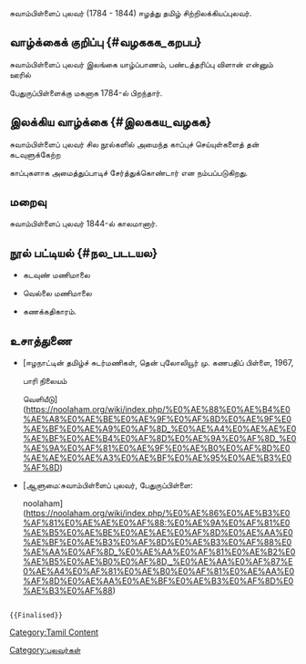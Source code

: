 சுவாம்பிள்ளைப் புலவர் (1784 - 1844) ஈழத்து தமிழ் சிற்றிலக்கியப்புலவர்.

## வாழ்க்கைக் குறிப்பு {#வழககக_கறபப}

சுவாம்பிள்ளைப் புலவர் இலங்கை யாழ்ப்பாணம், பண்டத்தரிப்பு விளான் என்னும் ஊரில்
பேதுருப்பிள்ளைக்கு மகனாக 1784-ல் பிறந்தார்.

## இலக்கிய வாழ்க்கை {#இலககய_வழகக}

சுவாம்பிள்ளைப் புலவர் சில நூல்களில் அமைந்த காப்புச் செய்யுள்களைத் தன் கடவுளுக்கேற்ற
காப்புகளாக அமைத்துப்பாடிச் சேர்த்துக்கொண்டார் என நம்பப்படுகிறது.

## மறைவு

சுவாம்பிள்ளைப் புலவர் 1844-ல் காலமானார்.

## நூல் பட்டியல் {#நல_படடயல}

-   கடவுண் மணிமாலை
-   வெல்லை மணிமாலை
-   கணக்கதிகாரம்.

## உசாத்துணை

-   [ஈழநாட்டின் தமிழ்ச் சுடர்மணிகள், தென் புலோலியூர் மு. கணபதிப் பிள்ளை, 1967,
    பாரி நிலையம்
    வெளியீடு](https://noolaham.org/wiki/index.php/%E0%AE%88%E0%AE%B4%E0%AE%A8%E0%AE%BE%E0%AE%9F%E0%AF%8D%E0%AE%9F%E0%AE%BF%E0%AE%A9%E0%AF%8D_%E0%AE%A4%E0%AE%AE%E0%AE%BF%E0%AE%B4%E0%AF%8D%E0%AE%9A%E0%AF%8D_%E0%AE%9A%E0%AF%81%E0%AE%9F%E0%AE%B0%E0%AF%8D%E0%AE%AE%E0%AE%A3%E0%AE%BF%E0%AE%95%E0%AE%B3%E0%AF%8D)
-   [ஆளுமை:சுவாம்பிள்ளைப் புலவர், பேதுருப்பிள்ளை:
    noolaham](https://noolaham.org/wiki/index.php/%E0%AE%86%E0%AE%B3%E0%AF%81%E0%AE%AE%E0%AF%88:%E0%AE%9A%E0%AF%81%E0%AE%B5%E0%AE%BE%E0%AE%AE%E0%AF%8D%E0%AE%AA%E0%AE%BF%E0%AE%B3%E0%AF%8D%E0%AE%B3%E0%AF%88%E0%AE%AA%E0%AF%8D_%E0%AE%AA%E0%AF%81%E0%AE%B2%E0%AE%B5%E0%AE%B0%E0%AF%8D,_%E0%AE%AA%E0%AF%87%E0%AE%A4%E0%AF%81%E0%AE%B0%E0%AF%81%E0%AE%AA%E0%AF%8D%E0%AE%AA%E0%AE%BF%E0%AE%B3%E0%AF%8D%E0%AE%B3%E0%AF%88)

```{=mediawiki}
{{Finalised}}
```
[Category:Tamil Content](Category:Tamil_Content "wikilink")
[Category:புலவர்கள்](Category:புலவர்கள் "wikilink")
